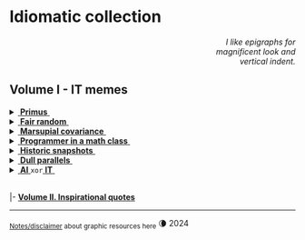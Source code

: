 # Idiomatic collection

<div dir="rtl"><i>I like epigraphs for<br/>magnificent look and<br>.vertical indent</i></div>

## Volume I - IT memes

<details>
<summary><ins>&nbsp;<b>Primus</b>&nbsp;</ins></summary>
&nbsp;
  
![West meets East](https://img.shields.io/badge/West_meets-East-yellow) ![Mobilis in Mobili](https://img.shields.io/badge/Mobilis-in_Mobili-blue)

[![... then IT must be a waterfall.](../../../../_rsc/_img/memes/ITLearnWaterfall_horiz.png)](../../../../software/)

The grains of truth in this wisdom:

* No other knowledge erodes so quickly as the IT tech stack - languages/scripts, markup, frameworks, and their IDEs, UX styles emerge, submerge, and mutate with the year's pace.<sup>:violin:</sup>
* In the orthogonal  (to time) dimension a developer can't stick to a favorite syntax and must be fluent in a wide techno spectrum.

&nbsp;&nbsp;&nbsp;&nbsp;&nbsp;&nbsp;<sup>:violin:</sup> <sub>Javascript/HTML, which one learned in 2000, remains only as basic syntax. It went through numerous libs, polyfills, jQuery, and other cool tools and at the moment transformed into single-page frameworks, which rule the web dev.</sub>

**Escape?**

> Don't swim against the current. Stay in the river, become the river; and the river is already going to the sea. This is the great teaching.\
— Rajneesh, aka Osho (1931-1990)

Translated east-to-west this means: find a sinecure in a big company.

---------
</details>

<details>
<summary><ins>&nbsp;<b>Fair random</b>&nbsp;</ins></summary>
&nbsp;
  
![Genius](https://img.shields.io/badge/💡-Genius-blue)

<picture>
  <img alt="Guaranteed random by fair dice roll" src="../../../../_rsc/_img/memes/IT-meme.random-number.png" />
</picture><br/><br/>

And ... the twist! It was a real random number, while algorithms generate only pseudo-random ones.

The latter was what extraordinary _John von&nbsp;Neumann_ (1903-1957) noted:
> Any one who considers arithmetical methods of producing random digits is, of course, in a state of sin."

---------
</details>

<details>
<summary><ins>&nbsp;<b>Marsupial covariance</b>&nbsp;</ins></summary>
&nbsp;

![DRY principle](https://img.shields.io/badge/clean_code-Oz-cyan)  ![clean code](https://img.shields.io/badge/DRY-🇦🇺-yellow) ![fact check](https://img.shields.io/badge/Fact❓-Check❗-green)  

Original study: https://www.snopes.com/fact-check/shoot-me-kangaroo-down-sport/

([downloaded copy](../../../../_rsc/_backup/ref/Marsupial/) if the URL doesn't work)

---------
</details>

<details>
<summary><ins>&nbsp;<b>Programmer in a math class</b>&nbsp;</ins></summary>
&nbsp;

![IT meets math](https://img.shields.io/badge/CTRL+F-X-blue) ![IT meets math](https://img.shields.io/badge/IT_meets-math-yellow)

<picture>
  <img alt="Here is X. Calm down Pythagoras" src="../../../../_rsc/_img/memes/PythagoreanTheorem_findX.jpg" />
</picture><br/><br/>

Justified: abilities in exact sciences are no longer a prerequisite for applied programming. 
It's normal to neglect a sorting algorithm implementation (that a platform provides) rather than to write one's own or even comprehend/differentiate one.

---------
</details>

<details>
<summary><ins>&nbsp;<b>Historic snapshots</b>&nbsp;</ins></summary>

### :cd: When disks were indeed hard and requirements for strong skills in IT were in no way exaggerated...

<picture>
  <img alt="The year 1956: loading an IBM disk to rent" src="../../../../_rsc/_img/photo/hist/IBM350_1956.jpg" />
</picture><br/><br/>

### 🗃️ Universal storage ever -- but how did `Find` work there?

[![Punch cards in 1960s](../../../../_rsc/_img/photo/hist/1966.punch_cards-stack.jpg)](../freestyle/punchcard.md)\
A stack of punch cards for a casual program.

### Full self-drive "next year" since 2014? 1957!

<picture>
  <img alt="LIFE Magazine in 1957 predicts both e-cars and FSD" src="../../../../_rsc/_img/snap/media/1957.02.25_LIFE_Page8_FSD.jpg" />
</picture><br/><br/>

> ELECTRICITY MAY BE THE DRIVER. One day your car may speed along an electric highway, its speed and steering automatically controlled by electronic devices embedded in the road.\
_LIFE Magazine, 25 Feb 1957, Page&nbsp;8 (Available on Google Books)_

---------

</details>

<details>
<summary><ins>&nbsp;<b>Dull parallels</b>&nbsp;</ins></summary>

## Deployment tenses

🚧🚧🚧 ... COMING SOON ... 🚧🚧🚧

---

</details>

<details>
<summary><ins>&nbsp;<b>AI</b>&nbsp;</ins><code>xor</code><ins>&nbsp;<b>IT</b>&nbsp;</ins></summary>
&nbsp;

![Cheat GPT](https://img.shields.io/badge/Bridge-in_time-blue) ![Cheat GPT](https://img.shields.io/badge/Cheat-GPT-yellow) ![Stochastic Sam](https://img.shields.io/badge/Stochastic-🦜-white) 

[![AI: 1500s vs 2020s](../../../../_rsc/_img/memes/AI_medieval_now-spot_the_diff.jpg)](../freestyle/AI-2020s.md)

<sub>Answer: Homunculus shows the middle finger on the left hand.</sub>

<mark>P.S.</mark> I swear that concocting this collage I was unaware of _Hubert Dreyfus_'s "Alchemy and AI", 1965. 

---

</details>

&nbsp;\
|- [**Volume&nbsp;II. Inspirational quotes**](IT_quotes-3_inspire.md) 

---

<sub>[Notes/disclaimer](../../../../_rsc) about graphic resources here</sub> 🌘 2024
